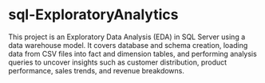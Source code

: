 # sql-ExploratoryAnalytics
This project is an Exploratory Data Analysis (EDA) in SQL Server using a data warehouse model. It covers database and schema creation, loading data from CSV files into fact and dimension tables, and performing analysis queries to uncover insights such as customer distribution, product performance, sales trends, and revenue breakdowns.
